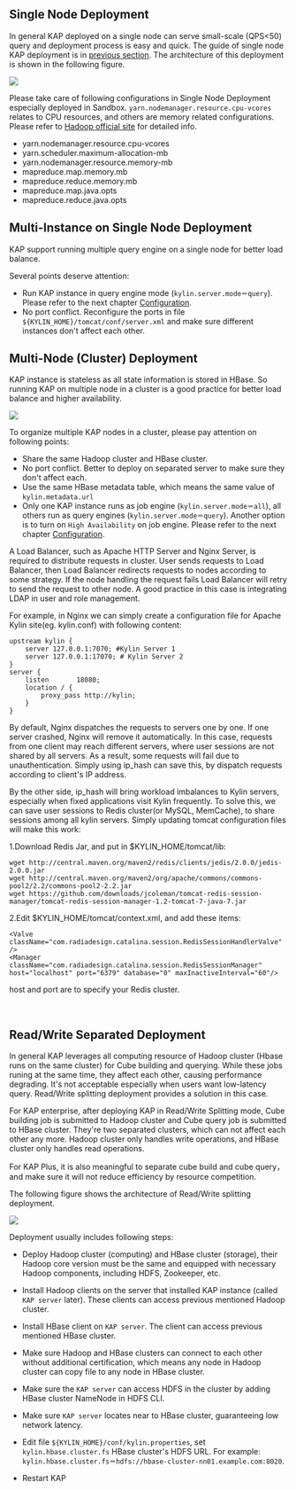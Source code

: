 ## Single Node Deployment
In general KAP deployed on a single node can serve small-scale (QPS<50) query and deployment process is easy and quick. The guide of single node KAP deployment is in [previous section](./install_guide.en.md). The architecture of this deployment is shown in the following figure.

![](images/single_node.png)

Please take care of following configurations in Single Node Deployment especially deployed in Sandbox. `yarn.nodemanager.resource.cpu-vcores` relates to CPU resources, and others are memory related configurations. Please refer to [Hadoop official site](https://hadoop.apache.org/docs/r2.7.3/hadoop-yarn/hadoop-yarn-common/yarn-default.xml) for detailed info.

* yarn.nodemanager.resource.cpu-vcores
* yarn.scheduler.maximum-allocation-mb
* yarn.nodemanager.resource.memory-mb
* mapreduce.map.memory.mb
* mapreduce.reduce.memory.mb
* mapreduce.map.java.opts
* mapreduce.reduce.java.opts

## Multi-Instance on Single Node Deployment

KAP support running multiple query engine on a single node for better load balance.

Several points deserve attention:

+ Run KAP instance in query engine mode (`kylin.server.mode＝query`). Please refer to the next chapter [Configuration](../config/jobengine_ha.en.md).
+ No port conflict. Reconfigure the ports in file `${KYLIN_HOME}/tomcat/conf/server.xml` and make sure different instances don't affect each other.

## Multi-Node (Cluster) Deployment
KAP instance is stateless as all state information is stored in HBase. So running KAP on multiple node in a cluster is a good practice for better load balance and higher availability.

![](images/cluster.png)

To organize multiple KAP nodes in a cluster, please pay attention on following points:

* Share the same Hadoop cluster and HBase cluster.
* No port conflict. Better to deploy on separated server to make sure they don't affect each.
* Use the same HBase metadata table, which means the same value of `kylin.metadata.url`
* Only one KAP instance runs as job engine (`kylin.server.mode＝all`), all others run as query engines (`kylin.server.mode＝query`). Another option is to turn on `High Availability` on job engine. Please refer to the next chapter [Configuration](../config/jobengine_ha.en.md).

A Load Balancer, such as Apache HTTP Server and Nginx Server, is required to distribute requests in cluster. User sends requests to Load Balancer, then Load Balancer redirects requests to nodes according to some strategy. If the node handling the request fails Load Balancer will retry to send the request to other node. A good practice in this case is integrating LDAP in user and role management.

For example, in Nginx we can simply create a configuration file for Apache Kylin site(eg. kylin.conf) with following content:

```
upstream kylin {
    server 127.0.0.1:7070; #Kylin Server 1
    server 127.0.0.1:17070; # Kylin Server 2
}
server {
    listen       18080;
    location / {
        proxy_pass http://kylin;
    }
}
```

By default, Nginx dispatches the requests to servers one by one. If one server crashed, Nginx will remove it automatically. In this case, requests from one client may reach different servers, where user sessions are not shared by all servers. As a result, some requests will fail due to unauthentication. Simply using ip_hash can save this, by dispatch requests according to client's IP address.

By the other side, ip_hash will bring workload imbalances to Kylin servers, especially when fixed applications visit Kylin frequently. To solve this, we can save user sessions to Redis cluster(or MySQL, MemCache), to share sessions among all kylin servers. Simply updating tomcat configuration files will make this work:

1.Download Redis Jar, and put in $KYLIN_HOME/tomcat/lib:

```
wget http://central.maven.org/maven2/redis/clients/jedis/2.0.0/jedis-2.0.0.jar
wget http://central.maven.org/maven2/org/apache/commons/commons-pool2/2.2/commons-pool2-2.2.jar
wget https://github.com/downloads/jcoleman/tomcat-redis-session-manager/tomcat-redis-session-manager-1.2-tomcat-7-java-7.jar
```

2.Edit $KYLIN_HOME/tomcat/context.xml, and add these items:

```
<Valve className="com.radiadesign.catalina.session.RedisSessionHandlerValve" />
<Manager className="com.radiadesign.catalina.session.RedisSessionManager" host="localhost" port="6379" database="0" maxInactiveInterval="60"/>
```

host and port are to specify your Redis cluster.

​	
## Read/Write Separated Deployment
In general KAP leverages all computing resource of Hadoop cluster (Hbase runs on the same cluster) for Cube building and querying. While these jobs runing at the same time, they affect each other, causing performance degrading. It's not acceptable especially when users want low-latency query. Read/Write splitting deployment provides a solution in this case.

For KAP enterprise, after deploying KAP in Read/Write Splitting mode, Cube building job is submitted to Hadoop cluster and Cube query job is submitted to HBase cluster. They're two separated clusters, which can not affect each other any more. Hadoop cluster only handles write operations, and HBase cluster only handles read operations.

For KAP Plus, it is also meaningful to separate cube build and cube query，and make sure it will not reduce  efficiency by resource competition.

The following figure shows the architecture of Read/Write splitting deployment.

![](images/rw_separated.png)

Deployment usually includes following steps:

- Deploy Hadoop cluster (computing) and HBase cluster (storage), their Hadoop core version must be the same and equipped with necessary Hadoop components, including HDFS, Zookeeper, etc.

- Install Hadoop clients on the server that installed KAP instance (called `KAP server` later). These clients can access previous mentioned Hadoop cluster.

- Install HBase client on `KAP server`. The client can access previous mentioned HBase cluster.

- Make sure Hadoop and HBase clusters can connect to each other without additional certification, which means any node in Hadoop cluster can copy file to any node in HBase cluster.

- Make sure the `KAP server` can access HDFS in the cluster by adding HBase cluster NameNode in HDFS CLI.

- Make sure `KAP server` locates near to HBase cluster, guaranteeing low network latency.

- Edit file `${KYLIN_HOME}/conf/kylin.properties`, set `kylin.hbase.cluster.fs` HBase cluster's HDFS URL. For example: `kylin.hbase.cluster.fs＝hdfs://hbase-cluster-nn01.example.com:8020`.

- Restart KAP
